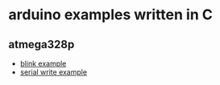 # arduino examples written in C

## atmega328p
- [blink example](blink_atmega328p)
- [serial write example](serial_write_atmega328p)

